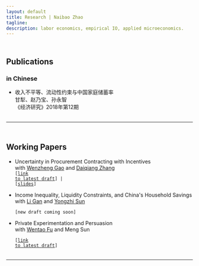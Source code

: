 ```yaml
---
layout: default
title: Research | Naibao Zhao
tagline:
description: labor economics, empirical IO, applied microeconomics.
---
```


## <br/> Publications
### in Chinese

<!-- #### <a name="pub"></a>publications -->

<!-- ##### in Chinese -->

- 收入不平等、流动性约束与中国家庭储蓄率<br/> 
  甘犁、赵乃宝、孙永智<br/> 
  《经济研究》2018年第12期<br/><br/>



<!-- * Email: [foo@xyz.com](mailto:foo@xyz.com) -->

<!-- * Phone: [+91-123123](tel:+91-123123) -->

---

## <br/> Working Papers

- Uncertainty in Procurement Contracting with Incentives <br/> 
  with <a href="http://wenzhenggao.weebly.com" target="_blank"> Wenzheng Gao</a> and <a href="http://daiqiangzhang.weebly.com" target="_blank"> Daiqiang Zhang</a><br/>
  <code>[<a href="{{ BASE_PATH }}/research/Gao_Zhang_Zhao_2019_uncertainty.pdf">link to latest draft</a>] | [<a href="{{ BASE_PATH }}/research/uncertainty_2019.pdf">slides</a>]</code><br/>

- Income Inequality, Liquidity Constraints, and China's Household Savings <br/> 
  with <a href="http://people.tamu.edu/~ganli/" target="_blank"> Li Gan</a> and <a href="http://yongzhisun.com" target="_blank"> Yongzhi Sun</a><br/>
  <!-- <code>link to latest draft | slides</code> <br/> -->
  <code>[new draft coming soon]</code> <br/>
  
- Private Experimentation and Persuasion <br/> 
  with <a href="http://www.fuwentao.com" target="_blank"> Wentao Fu</a> and Meng Sun<br/>
  <!-- <code>link to latest draft | slides</code> <br/> -->
  <code>[<a href="{{ BASE_PATH }}/research/Fu_Sun_Zhao_2019_private_exp.pdf">link to latest draft</a>]</code> <br/><br/>
<!--  
- The Role of Lead Investors in Fundraising Performance of Equity Crowdfunding: Evidence from China <br/> 
  with <a href="http://gs.swufe.edu.cn/home/school/teacher/info?programaid=29&tid=384" target="_blank"> Tao Shen</a> and Fan Fan<br/>
  <!-- <code>link to latest draft | slides</code> <br/> -->
<!-- 
  <code>[new draft coming soon]</code> 
  <br/><br/>

<!-- > 221B, Baker Street
> -->

---

<!--
##  <br/> Work in Progress
<!--
- Parent-Child Interactions: Expectation and Reality - A Structural Model and Estimation<br/>
  with <a href="http://yongzhisun.com" target="_blank"> Yongzhi Sun</a><br/>
<!--
- The Human Capital Formation of Left-Behind Children in China: A Structural Model and Estimation<br/>
  with <a href="http://yongzhisun.com" target="_blank"> Yongzhi Sun</a><br/><br/><br/>


<!-- 1. [Facebook](#) -->

